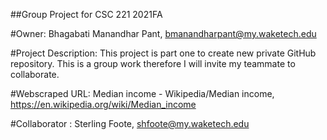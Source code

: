 ##Group Project for CSC 221 2021FA

#Owner: Bhagabati Manandhar Pant, bmanandharpant@my.waketech.edu

#Project Description: This project  is part one to create new private GitHub repository. This is a group work therefore I will invite my teammate to collaborate. 

#Webscraped URL: Median income - Wikipedia/Median income, https://en.wikipedia.org/wiki/Median_income

#Collaborator : Sterling Foote, shfoote@my.waketech.edu 
